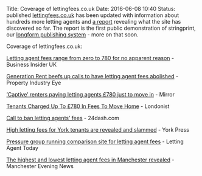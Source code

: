 Title: Coverage of lettingfees.co.uk
Date: 2016-06-08 10:40
Status: published
[lettingfees.co.uk](https://lettingfees.inkleby.com) has been updated with information about hundreds more letting agents and [a report](https://lettingfees.inkleby.com/report/) revealing what the site has discovered so far. The report is the first public demonstration of stringprint, our [longform publishing system](http://inkleby.com/stringprint/) - more on that soon. 

Coverage of lettingfees.co.uk:

[Letting agent fees range from zero to 780 for no apparent reason](http://uk.businessinsider.com/letting-agent-fees-range-from-zero-to-780-for-no-apparent-reason-2016-4) - Business Insider UK

[Generation Rent beefs up calls to have letting agent fees abolished](http://www.propertyindustryeye.com/generation-rent-beefs-up-calls-to-have-letting-agent-fees-abolished/) - Property Industry Eye

[‘Captive’ renters paying letting agents £780 just to move in](http://www.mirror.co.uk/money/captive-renters-paying-letting-agents-7782759#ICID=sharebar_twitter) - Mirror

[Tenants Charged Up To £780 In Fees To Move Home](http://londonist.com/2016/04/letting-fees) - Londonist

[Call to ban letting agents’ fees](http://24dash.com/news/housing/2016-04-19-Call-to-ban-letting-agents-fees) - 24dash.com

[High letting fees for York tenants are revealed and slammed](http://www.yorkpress.co.uk/news/14435398.High_letting_fees_for_York_tenants_are_revealed_and_slammed/?ref=rss) - York Press

[Pressure group running comparison site for letting agent fees](https://www.lettingagenttoday.co.uk/breaking-news/2016/5/pressure-group-running-comparison-site-for-letting-agent-fees) - Letting Agent Today

[The highest and lowest letting agent fees in Manchester revealed](http://www.manchestereveningnews.co.uk/business/property/highest-lowest-letting-agent-fees-11313790) - Manchester Evening News